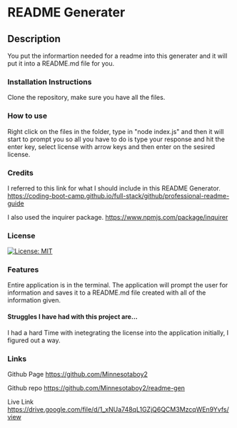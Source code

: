 
# README Generater

## Description

You put the informartion needed for a readme into this generater and it will put it into a README.md file for you.

### Installation Instructions

Clone the repository, make sure you have all the files.

### How to use

Right click on the files in the folder, type in "node index.js" and then it will start to prompt you so all you have to do is type your response and hit the enter key, select license with arrow keys and then enter on the sesired license.

### Credits

I referred to this link for what I should include in this README Generator. https://coding-boot-camp.github.io/full-stack/github/professional-readme-guide

I also used the inquirer package. https://www.npmjs.com/package/inquirer

### License

[![License: MIT](https://img.shields.io/badge/License-MIT-yellow.svg)](https://opensource.org/licenses/MIT)


### Features
Entire application is in the terminal. The application will prompt the user for information and saves it to a README.md file created with all of the information given.
#### Struggles I have had with this project are...
I had a hard Time with inetegrating the license into the application initially, I figured out a way.

### Links
Github Page https://github.com/Minnesotaboy2

Github repo https://github.com/Minnesotaboy2/readme-gen

 Live Link https://drive.google.com/file/d/1_xNUa748qL1GZjQ6QCM3MzcqWEn9Yvfs/view